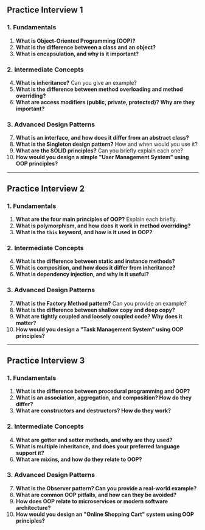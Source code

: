 ## Practice Interview 1

### **1. Fundamentals**
1. **What is Object-Oriented Programming (OOP)?**  
2. **What is the difference between a class and an object?**  
3. **What is encapsulation, and why is it important?**  

### **2. Intermediate Concepts**
4. **What is inheritance?** Can you give an example?  
5. **What is the difference between method overloading and method overriding?**  
6. **What are access modifiers (public, private, protected)? Why are they important?**  

### **3. Advanced Design Patterns**
7. **What is an interface, and how does it differ from an abstract class?**  
8. **What is the Singleton design pattern?** How and when would you use it?  
9. **What are the SOLID principles?** Can you briefly explain each one?  
10. **How would you design a simple "User Management System" using OOP principles?**  

---

## Practice Interview 2

### **1. Fundamentals**
1. **What are the four main principles of OOP?** Explain each briefly.  
2. **What is polymorphism, and how does it work in method overriding?**  
3. **What is the `this` keyword, and how is it used in OOP?**  

### **2. Intermediate Concepts**
4. **What is the difference between static and instance methods?**  
5. **What is composition, and how does it differ from inheritance?**  
6. **What is dependency injection, and why is it useful?**  

### **3. Advanced Design Patterns**
7. **What is the Factory Method pattern?** Can you provide an example?  
8. **What is the difference between shallow copy and deep copy?**  
9. **What are tightly coupled and loosely coupled code? Why does it matter?**  
10. **How would you design a "Task Management System" using OOP principles?**  

---

## Practice Interview 3

### **1. Fundamentals**
1. **What is the difference between procedural programming and OOP?**  
2. **What is an association, aggregation, and composition? How do they differ?**  
3. **What are constructors and destructors? How do they work?**  

### **2. Intermediate Concepts**
4. **What are getter and setter methods, and why are they used?**  
5. **What is multiple inheritance, and does your preferred language support it?**  
6. **What are mixins, and how do they relate to OOP?**  

### **3. Advanced Design Patterns**
7. **What is the Observer pattern? Can you provide a real-world example?**  
8. **What are common OOP pitfalls, and how can they be avoided?**  
9. **How does OOP relate to microservices or modern software architecture?**  
10. **How would you design an "Online Shopping Cart" system using OOP principles?**  
